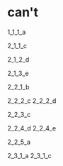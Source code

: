 # can't

1_1_1_a

2_1_1_c

2_1_2_d

2_1_3_e

2_2_1_b

2_2_2_c
2_2_2_d

2_2_3_c

2_2_4_d
2_2_4_e

2_2_5_a

2_3_1_a
2_3_1_c